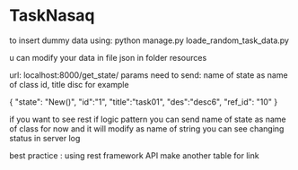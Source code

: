 # TaskNasaq
to insert dummy data using:
python manage.py loade_random_task_data.py

u can modify your data in file json in folder resources

url:
localhost:8000/get_state/
params need to send:
name of state as name of class
id,
title
disc
for example


{
	"state": "New()",
	"id":"1",
	"title":"task01",
	"des":"desc6",
	"ref_id": "10"
}


if you want to see rest if logic pattern you can send name of state as name of class for now and it will modify as name of string
you can see changing status in server log


best practice :
using rest framework API
make another table for link
